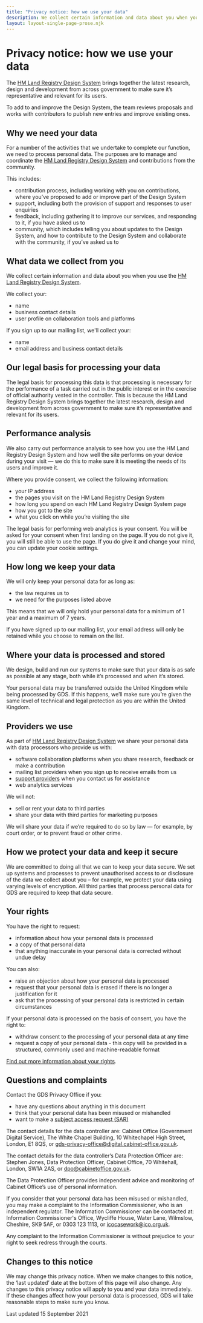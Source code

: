 ```yaml
---
title: "Privacy notice: how we use your data"
description: We collect certain information and data about you when you use the HM Land Registry Design System
layout: layout-single-page-prose.njk
---
```



# Privacy notice: how we use your data

The [HM Land Registry Design System](/) brings together the latest research, design and development from across government to make sure it’s representative and relevant for its users.

To add to and improve the Design System, the team reviews proposals and works with contributors to publish new entries and improve existing ones.

## Why we need your data

For a number of the activities that we undertake to complete our function, we need to process personal data. The purposes are to manage and coordinate the [HM Land Registry Design System](/) and contributions from the community.

This includes:

- contribution process, including working with you on contributions, where you’ve proposed to add or improve part of the Design System
- support, including both the provision of support and responses to user enquiries
- feedback, including gathering it to improve our services, and responding to it, if you have asked us to
- community, which includes telling you about updates to the Design System, and how to contribute to the Design System and collaborate with the community, if you’ve asked us to

## What data we collect from you

We collect certain information and data about you when you use the [HM Land Registry Design System](/).

We collect your:

- name
- business contact details
- user profile on collaboration tools and platforms

If you sign up to our mailing list, we'll collect your:

- name
- email address and business contact details

## Our legal basis for processing your data

The legal basis for processing this data is that processing is necessary for the performance of a task carried out in the public interest or in the exercise of official authority vested in the controller. This is because the HM Land Registry Design System brings together the latest research, design and development from across government to make sure it’s representative and relevant for its users.

## Performance analysis

We also carry out performance analysis to see how you use the HM Land Registry Design System and how well the site performs on your device during your visit — we do this to make sure it is meeting the needs of its users and improve it.

Where you provide consent, we collect the following information:

- your IP address
- the pages you visit on the HM Land Registry Design System
- how long you spend on each HM Land Registry Design System page
- how you got to the site
- what you click on while you’re visiting the site

The legal basis for performing web analytics is your consent. You will be asked for your consent when first landing on the page. If you do not give it, you will still be able to use the page. If you do give it and change your mind, you can update your cookie settings.

## How long we keep your data

We will only keep your personal data for as long as:

- the law requires us to
- we need for the purposes listed above

This means that we will only hold your personal data for a minimum of 1 year and a maximum of 7 years.

If you have signed up to our mailing list, your email address will only be retained while you choose to remain on the list.

## Where your data is processed and stored

We design, build and run our systems to make sure that your data is as safe as possible at any stage, both while it’s processed and when it’s stored.

Your personal data may be transferred outside the United Kingdom while being processed by GDS. If this happens, we’ll make sure you’re given the same level of technical and legal protection as you are within the United Kingdom.

## Providers we use

As part of [HM Land Registry Design System](/) we share your personal data with data processors who provide us with:
- software collaboration platforms when you share research, feedback or make a contribution
- mailing list providers when you sign up to receive emails from us
- [support providers](https://www.gov.uk/government/publications/government-digital-service-user-support-privacy-notice/user-support-privacy-notice) when you contact us for assistance
- web analytics services

We will not:

- sell or rent your data to third parties
- share your data with third parties for marketing purposes

We will share your data if we’re required to do so by law — for example, by court order, or to prevent fraud or other crime.

## How we protect your data and keep it secure
We are committed to doing all that we can to keep your data secure. We set up systems and processes to prevent unauthorised access to or disclosure of the data we collect about you – for example, we protect your data using varying levels of encryption. All third parties that process personal data for GDS are required to keep that data secure.

## Your rights

You have the right to request:

- information about how your personal data is processed
- a copy of that personal data
- that anything inaccurate in your personal data is corrected without undue delay

You can also:

- raise an objection about how your personal data is processed
- request that your personal data is erased if there is no longer a justification for it
- ask that the processing of your personal data is restricted in certain circumstances

If your personal data is processed on the basis of consent, you have the right to:

- withdraw consent to the processing of your personal data at any time
- request a copy of your personal data - this copy will be provided in a structured, commonly used and machine-readable format

[Find out more information about your rights](https://ico.org.uk/your-data-matters/).

## Questions and complaints

Contact the GDS Privacy Office if you:

- have any questions about anything in this document
- think that your personal data has been misused or mishandled
- want to make a [subject access request (SAR)](https://ico.org.uk/your-data-matters/your-right-of-access/)

The contact details for the data controller are: Cabinet Office (Government Digital Service), The White Chapel Building, 10 Whitechapel High Street, London, E1 8QS, or [gds-privacy-office@digital.cabinet-office.gov.uk](mailto:gds-privacy-office@digital.cabinet-office.gov.uk).

The contact details for the data controller’s Data Protection Officer are: Stephen Jones, Data Protection Officer, Cabinet Office, 70 Whitehall, London, SW1A 2AS, or [dpo@cabinetoffice.gov.uk](mailto:dpo@cabinetoffice.gov.uk).

The Data Protection Officer provides independent advice and monitoring of Cabinet Office’s use of personal information.

If you consider that your personal data has been misused or mishandled, you may make a complaint to the Information Commissioner, who is an independent regulator. The Information Commissioner can be contacted at: Information Commissioner's Office, Wycliffe House, Water Lane, Wilmslow, Cheshire, SK9 5AF, or 0303 123 1113, or [icocasework@ico.org.uk](mailto:icocasework@ico.org.uk).

Any complaint to the Information Commissioner is without prejudice to your right to seek redress through the courts.

## Changes to this notice
We may change this privacy notice. When we make changes to this notice, the ‘last updated’ date at the bottom of this page will also change. Any changes to this privacy notice will apply to you and your data immediately. If these changes affect how your personal data is processed, GDS will take reasonable steps to make sure you know.

<p class="govuk-body govuk-!-font-size-16">Last updated 15 September 2021</p>
